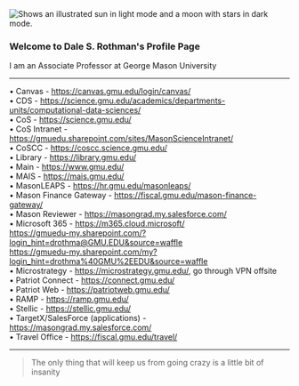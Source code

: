 <picture>
  <source media="(prefers-color-scheme: dark)" srcset="https://user-images.githubusercontent.com/25423296/163456776-7f95b81a-f1ed-45f7-b7ab-8fa810d529fa.png">
  <source media="(prefers-color-scheme: light)" srcset="https://user-images.githubusercontent.com/25423296/163456779-a8556205-d0a5-45e2-ac17-42d089e3c3f8.png">
  <img alt="Shows an illustrated sun in light mode and a moon with stars in dark mode." src="https://user-images.githubusercontent.com/25423296/163456779-a8556205-d0a5-45e2-ac17-42d089e3c3f8.png">
</picture>

### Welcome to Dale S. Rothman's Profile Page
I am an Associate Professor at George Mason University

---
• Canvas - https://canvas.gmu.edu/login/canvas/  
• CDS - https://science.gmu.edu/academics/departments-units/computational-data-sciences/  
• CoS - https://science.gmu.edu/  
• CoS Intranet - https://gmuedu.sharepoint.com/sites/MasonScienceIntranet/  
• CoSCC - https://coscc.science.gmu.edu/  
• Library - https://library.gmu.edu/  
• Main - https://www.gmu.edu/  
• MAIS - https://mais.gmu.edu/  
• MasonLEAPS - https://hr.gmu.edu/masonleaps/  
• Mason Finance Gateway - https://fiscal.gmu.edu/mason-finance-gateway/  
• Mason Reviewer - https://masongrad.my.salesforce.com/  
• Microsoft 365 - https://m365.cloud.microsoft/  
      https://gmuedu-my.sharepoint.com/?login_hint=drothma@GMU.EDU&source=waffle   
      https://gmuedu-my.sharepoint.com/my?login_hint=drothma%40GMU%2EEDU&source=waffle  
• Microstrategy - https://microstrategy.gmu.edu/, go through VPN offsite  
• Patriot Connect - https://connect.gmu.edu/  
• Patriot Web - https://patriotweb.gmu.edu/  
• RAMP - https://ramp.gmu.edu/  
• Stellic - https://stellic.gmu.edu/  
• TargetX/SalesForce (applications) - https://masongrad.my.salesforce.com/  
• Travel Office - https://fiscal.gmu.edu/travel/  

---
> The only thing that will keep us from going crazy is a little bit of insanity

<!--
**daler6/daler6** is a ✨ _special_ ✨ repository because its `README.md` (this file) appears on your GitHub profile.

Here are some ideas to get you started:

- 🔭 I’m currently working on ...
- 🌱 I’m currently learning ...
- 👯 I’m looking to collaborate on ...
- 🤔 I’m looking for help with ...
- 💬 Ask me about ...
- 📫 How to reach me: ...
- 😄 Pronouns: ...
- ⚡ Fun fact: ...
-->

